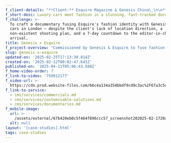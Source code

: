 ```yaml
---
f_client-details: "**Client:** Esquire Magazine & Genesis China\_\n\n**Production Country:** UK\_\n\n**Project Type:** Brand documentary\_\n\n**Service Type:** One-Stop Solution"
f_short-desc: Luxury cars meet fashion in a stunning, fast-tracked documentary.
f_challenge: >-
  To craft a documentary fusing Esquire's fashion identity with Genesis' luxury
  cars in London ‒ despite the client's lack of location direction, a
  non-existent shooting plan, and a 7-day countdown to the editor-in-chief's
  arrival.
title: Genesis × Esquire
f_project-overview: "Commissioned by Genesis & Esquire to fuse fashion and automotive elegance in London, we leveraged bi-cultural expertise to solve the client's location uncertainty. Blending local insights with cross-industry creativity, we curated iconic yet niche settings ‒ Savile Row's bespoke ateliers juxtaposed with Genesis cars against London's dynamic backdrops. With rapid coordination, we secured permits, enlisted a last-minute drone operator for sweeping aerial shots, and orchestrated cinematic scenes. Live updates with the editor-in-chief ensured alignment, while agile problem-solving turned logistical chaos into a cohesive vision. The result? A visually arresting, culturally sharp film delivered in record time, proving how strategic local expertise transforms ambiguity into art.\_\n\n‍"
slug: genesis-x-esquire
updated-on: '2025-02-25T17:13:30.814Z'
created-on: '2025-02-12T00:02:47.643Z'
published-on: '2025-04-11T05:06:43.588Z'
f_home-video-order: 7
f_link-to-video: '750912177'
f_video-url: >-
  https://cdn.prod.website-files.com/66c4a134a354bbdf9cd9c3ac%2F67a3c5d6b88e9fb9e8381d99_Genesis-transcode.mp4
f_link-to-service:
  - cms/services/commercials.md
  - cms/services/customisable-solutions.md
  - cms/services/documentaries.md
f_mobile-image:
  url: >-
    /assets/external/67b420eb0c5f464f896ccc57_screenshot202025-02-1720at2021.03.57.avif
  alt: null
layout: '[case-studies].html'
tags: case-studies
---
```



